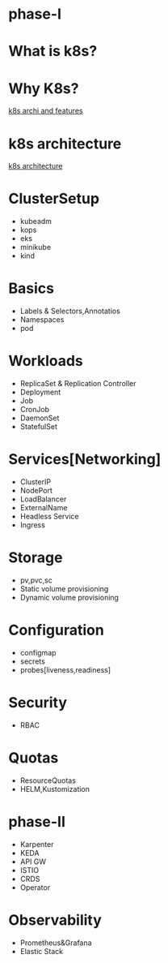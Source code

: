 # phase-I

# What is k8s?

# Why K8s?
[k8s archi and features](https://kubernetes.io/docs/concepts/overview/#why-you-need-kubernetes-and-what-can-it-do)

# k8s architecture
[k8s architecture](https://kubernetes.io/docs/concepts/overview/components/)

# ClusterSetup
- kubeadm
- kops
- eks
- minikube
- kind

# Basics
- Labels & Selectors,Annotatios
- Namespaces
- pod

# Workloads
- ReplicaSet & Replication Controller
- Deployment
- Job
- CronJob
- DaemonSet
- StatefulSet

# Services[Networking]
- ClusterIP
- NodePort
- LoadBalancer
- ExternalName
- Headless Service
- Ingress

# Storage
- pv,pvc,sc
- Static volume provisioning
- Dynamic volume provisioning

# Configuration
- configmap
- secrets
- probes[liveness,readiness]

# Security
- RBAC

# Quotas
- ResourceQuotas
- HELM,Kustomization

# phase-II
- Karpenter
- KEDA
- API GW
- ISTIO
- CRDS
- Operator

# Observability
- Prometheus&Grafana
- Elastic Stack

